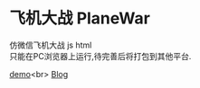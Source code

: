 # 飞机大战 PlaneWar
仿微信飞机大战 js html<br>
只能在PC浏览器上运行,待完善后将打包到其他平台. 

[demo](http://wp.fusun.info/PlaneWar "http://wp.fusun.info/PlaneWar")<br>  
[Blog](http://wp.fusun.info "http://wp.fusun.info")
